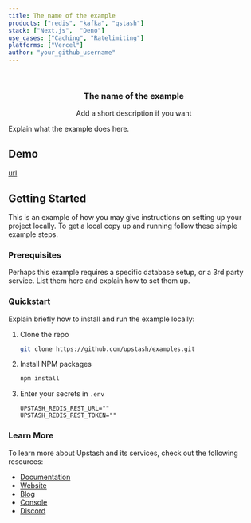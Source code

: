 ```yaml
---
title: The name of the example
products: ["redis", "kafka", "qstash"]
stack: ["Next.js",  "Deno"]
use_cases: ["Caching", "Ratelimiting"]
platforms: ["Vercel"]
author: "your_github_username"
---
```



<br />
<div align="center">


  <h3 align="center">The name of the example</h3>

  <p align="center">
    Add a short description if you want

  </p>
</div>


Explain what the example does here.


## Demo

<!-- Add a link to the deployed example, reach out to @chronark for help -->
[url](url)



## Getting Started

This is an example of how you may give instructions on setting up your project locally.
To get a local copy up and running follow these simple example steps.

### Prerequisites

Perhaps this example requires a specific database setup, or a 3rd party service.
List them here and explain how to set them up.

### Quickstart

Explain briefly how to install and run the example locally:


1. Clone the repo
   ```sh
   git clone https://github.com/upstash/examples.git
   ```
2. Install NPM packages
   ```sh
   npm install
   ```
3. Enter your secrets in `.env`
   ```.env
   UPSTASH_REDIS_REST_URL=""
   UPSTASH_REDIS_REST_TOKEN=""
   ```



### Learn More

To learn more about Upstash and its services, check out the following resources:

- [Documentation](https://docs.upstash.com)
- [Website](https://upstash.com)
- [Blog](https://upstash.com/blog)
- [Console](https://console.upstash.com)
- [Discord](https://upstash.com/discord)